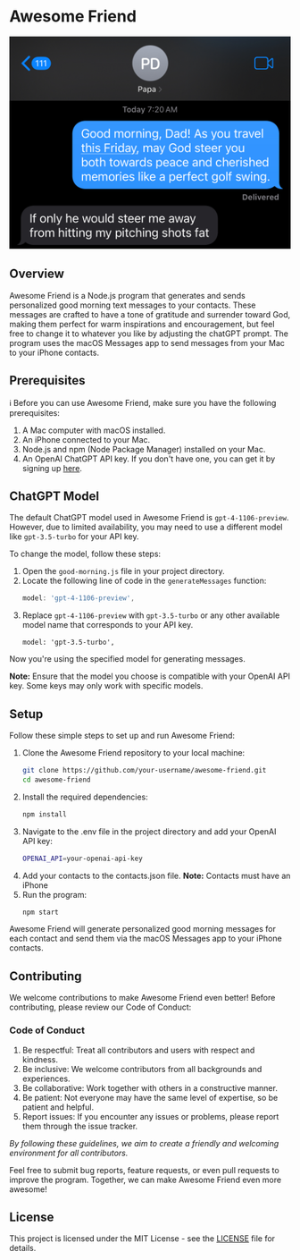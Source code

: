 # Awesome Friend
![Awesome Friend Demo Shot](IMG_A84DA5B100DA-1.jpeg)

## Overview

Awesome Friend is a Node.js program that generates and sends personalized good morning text messages to your contacts. These messages are crafted to have a tone of gratitude and surrender toward God, making them perfect for warm inspirations and encouragement, but feel free to change it to whatever you like by adjusting the chatGPT prompt. The program uses the macOS Messages app to send messages from your Mac to your iPhone contacts.

## Prerequisites

ℹ️ Before you can use Awesome Friend, make sure you have the following prerequisites:

1. A Mac computer with macOS installed.
2. An iPhone connected to your Mac.
3. Node.js and npm (Node Package Manager) installed on your Mac.
4. An OpenAI ChatGPT API key. If you don't have one, you can get it by signing up [here](https://platform.openai.com/signup/).

## ChatGPT Model

The default ChatGPT model used in Awesome Friend is `gpt-4-1106-preview`. However, due to limited availability, you may need to use a different model like `gpt-3.5-turbo` for your API key.

To change the model, follow these steps:

1. Open the `good-morning.js` file in your project directory.
2. Locate the following line of code in the `generateMessages` function:
   ```javascript
   model: 'gpt-4-1106-preview',
   ```
3. Replace `gpt-4-1106-preview` with `gpt-3.5-turbo` or any other available model name that corresponds to your API key.
    ```javascipt
    model: 'gpt-3.5-turbo',
    ```
Now you're using the specified model for generating messages.

**Note:** Ensure that the model you choose is compatible with your OpenAI API key. Some keys may only work with specific models.

## Setup

Follow these simple steps to set up and run Awesome Friend:

1. Clone the Awesome Friend repository to your local machine:
   ```bash
   git clone https://github.com/your-username/awesome-friend.git
   cd awesome-friend
   ```
2. Install the required dependencies:
   ```bash
   npm install
   ```
3. Navigate to the .env file in the project directory and add your OpenAI API key:
    ```bash
    OPENAI_API=your-openai-api-key
    ```
4. Add your contacts to the contacts.json file. **Note:** Contacts must have an iPhone
5. Run the program:
    ```bash
    npm start
    ```

Awesome Friend will generate personalized good morning messages for each contact and send them via the macOS Messages app to your iPhone contacts.

## Contributing
We welcome contributions to make Awesome Friend even better! Before contributing, please review our Code of Conduct:

### Code of Conduct
1. Be respectful: Treat all contributors and users with respect and kindness.
2. Be inclusive: We welcome contributors from all backgrounds and experiences.
3. Be collaborative: Work together with others in a constructive manner.
4. Be patient: Not everyone may have the same level of expertise, so be patient and helpful.
5. Report issues: If you encounter any issues or problems, please report them through the issue tracker.

*By following these guidelines, we aim to create a friendly and welcoming environment for all contributors.*

Feel free to submit bug reports, feature requests, or even pull requests to improve the program. Together, we can make Awesome Friend even more awesome!

## License

This project is licensed under the MIT License - see the [LICENSE](LICENSE) file for details.